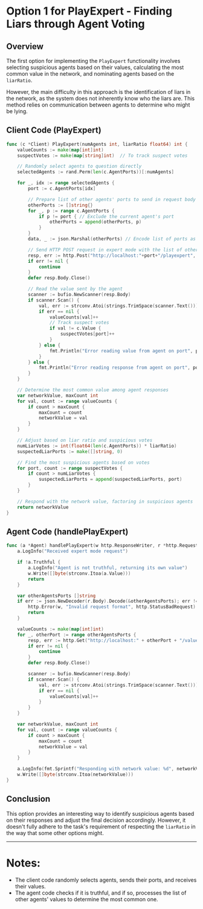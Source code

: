 
# Option 1 for PlayExpert - Finding Liars through Agent Voting

## Overview
The first option for implementing the `PlayExpert` functionality involves selecting suspicious agents based on their values, calculating the most common value in the network, and nominating agents based on the `liarRatio`. 

However, the main difficulty in this approach is the identification of liars in the network, as the system does not inherently know who the liars are. This method relies on communication between agents to determine who might be lying.

## Client Code (PlayExpert)

```go
func (c *Client) PlayExpert(numAgents int, liarRatio float64) int {
    valueCounts := make(map[int]int)
    suspectVotes := make(map[string]int)  // To track suspect votes

    // Randomly select agents to question directly
    selectedAgents := rand.Perm(len(c.AgentPorts))[:numAgents]

    for _, idx := range selectedAgents {
        port := c.AgentPorts[idx]

        // Prepare list of other agents' ports to send in request body
        otherPorts := []string{}
        for _, p := range c.AgentPorts {
            if p != port { // Exclude the current agent's port
                otherPorts = append(otherPorts, p)
            }
        }
        data, _ := json.Marshal(otherPorts) // Encode list of ports as JSON

        // Send HTTP POST request in expert mode with the list of other agent ports
        resp, err := http.Post("http://localhost:"+port+"/playexpert", "application/json", bytes.NewBuffer(data))
        if err != nil {
            continue
        }
        defer resp.Body.Close()

        // Read the value sent by the agent
        scanner := bufio.NewScanner(resp.Body)
        if scanner.Scan() {
            val, err := strconv.Atoi(strings.TrimSpace(scanner.Text()))
            if err == nil {
                valueCounts[val]++
                // Track suspect votes
                if val != c.Value {
                    suspectVotes[port]++
                }
            } else {
                fmt.Println("Error reading value from agent on port", port, ":", err)
            }
        } else {
            fmt.Println("Error reading response from agent on port", port, ":", scanner.Err())
        }
    }

    // Determine the most common value among agent responses
    var networkValue, maxCount int
    for val, count := range valueCounts {
        if count > maxCount {
            maxCount = count
            networkValue = val
        }
    }

    // Adjust based on liar ratio and suspicious votes
    numLiarVotes := int(float64(len(c.AgentPorts)) * liarRatio)
    suspectedLiarPorts := make([]string, 0)

    // Find the most suspicious agents based on votes
    for port, count := range suspectVotes {
        if count > numLiarVotes {
            suspectedLiarPorts = append(suspectedLiarPorts, port)
        }
    }

    // Respond with the network value, factoring in suspicious agents
    return networkValue
}
```

## Agent Code (handlePlayExpert)

```go
func (a *Agent) handlePlayExpert(w http.ResponseWriter, r *http.Request) {
    a.LogInfo("Received expert mode request")

    if !a.Truthful {
        a.LogInfo("Agent is not truthful, returning its own value")
        w.Write([]byte(strconv.Itoa(a.Value)))
        return
    }

    var otherAgentsPorts []string
    if err := json.NewDecoder(r.Body).Decode(&otherAgentsPorts); err != nil {
        http.Error(w, "Invalid request format", http.StatusBadRequest)
        return
    }

    valueCounts := make(map[int]int)
    for _, otherPort := range otherAgentsPorts {
        resp, err := http.Get("http://localhost:" + otherPort + "/value")
        if err != nil {
            continue
        }
        defer resp.Body.Close()

        scanner := bufio.NewScanner(resp.Body)
        if scanner.Scan() {
            val, err := strconv.Atoi(strings.TrimSpace(scanner.Text()))
            if err == nil {
                valueCounts[val]++
            }
        }
    }

    var networkValue, maxCount int
    for val, count := range valueCounts {
        if count > maxCount {
            maxCount = count
            networkValue = val
        }
    }

    a.LogInfo(fmt.Sprintf("Responding with network value: %d", networkValue))
    w.Write([]byte(strconv.Itoa(networkValue)))
}
```

## Conclusion

This option provides an interesting way to identify suspicious agents based on their responses and adjust the final decision accordingly. However, it doesn't fully adhere to the task's requirement of respecting the `liarRatio` in the way that some other options might.

---

# Notes:
- The client code randomly selects agents, sends their ports, and receives their values.
- The agent code checks if it is truthful, and if so, processes the list of other agents' values to determine the most common one.
